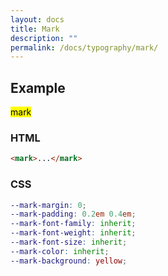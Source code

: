 ```yaml
---
layout: docs
title: Mark
description: ""
permalink: /docs/typography/mark/
---
```


## Example

<p><mark>mark</mark></p>

### HTML

```html
<mark>...</mark>
```

### CSS

```scss
--mark-margin: 0;
--mark-padding: 0.2em 0.4em;
--mark-font-family: inherit;
--mark-font-weight: inherit;
--mark-font-size: inherit;
--mark-color: inherit;
--mark-background: yellow;
```
